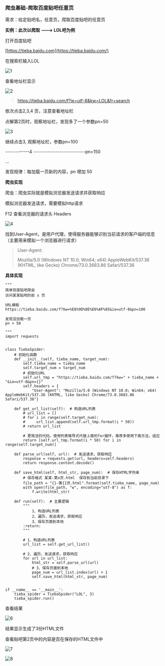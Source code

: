 ### 爬虫基础-爬取百度贴吧任意页

需求：给定贴吧名，任意页，爬取百度贴吧的任意页

**实例：此次以爬取 ---> LOL吧为例**

打开百度贴吧

[https://tieba.baidu.com](https://tieba.baidu.com/)

在搜索栏输入LOL

![1](http://resource.zqtaotao.cn/1.png)

查看地址栏显示

![2](http://resource.zqtaotao.cn/2.png)

> <https://tieba.baidu.com/f?ie=utf-8&kw=LOL&fr=search>

依次点击2,3,4 页，注意查看地址栏

点解第2页时，观察地址栏，发现多了一个参数pn=50

![3](http://resource.zqtaotao.cn/3.png)

继续点击3, 观察地址栏，参数pn=100

------------4 --------------------------pn=150

...

发现规律：每加载一页新的内容，pn 增加 50

**爬虫实现**

爬虫：爬虫实际就是模拟浏览器发送请求并获取响应

模拟浏览器发送请求，需要模拟http请求

F12 查看浏览器的请求头 Headers

![4](http://resource.zqtaotao.cn/4.png)

找到User-Agent，是用户代理，使得服务器能够识别当前请求的客户端的信息（主要用来模拟一个浏览器进行请求）

> User-Agent: 
>
> Mozilla/5.0 (Windows NT 10.0; Win64; x64) AppleWebKit/537.36 (KHTML, like Gecko) Chrome/73.0.3683.86 Safari/537.36

**具体实现**

```
"""
简单百度贴吧爬虫
访问某某贴吧的前 x 页

URL模板
https://tieba.baidu.com/f?kw=%E6%9D%8E%E6%AF%85&ie=utf-8&pn=100

发现没加载一页
pn + 50

"""
import requests


class TiebaSpider:
    # 初始化函数
    def __init__(self, tieba_name, target_num):
        self.tieba_name = tieba_name
        self.target_num = target_num
        # 初始化URL
        self.url_tmp = "https://tieba.baidu.com/f?kw=" + tieba_name + "&ie=utf-8&pn={}"
        self.headers = {
            "User-Agent": "Mozilla/5.0 (Windows NT 10.0; Win64; x64) AppleWebKit/537.36 (KHTML, like Gecko) Chrome/73.0.3683.86 Safari/537.36"}

    def get_url_list(self):  # 构造URL列表
        # url_list = []
        # for i in range(self.target_num):
        #     url_list.append(self.url_tmp.format(i * 50))
        # return url_list

        # 更简洁的代码，使用列表推导式代替上面的for循环，推荐多使用下面方法，适应
        return [self.url_tmp.format(i * 50) for i in range(self.target_num)]

    def parse_url(self, url):  # 发送请求，获取响应
        response = requests.get(url, headers=self.headers)
        return response.content.decode()

    def save_html(self, html_str, page_num):  # 保存HTML字符串
        # 保存格式 某某-第x页.html  保存到当前目录下
        file_path = "{}-第{}页.html".format(self.tieba_name, page_num)
        with open(file_path, "w", encoding="utf-8") as f:
            f.write(html_str)

    def run(self):  # 主要逻辑
        """
            1、构造URL列表
            2、遍历，发送请求，获取响应
            3、保存页面到本地
        :return:
        """

        # 1、构造URL列表
        url_list = self.get_url_list()

        # 2、遍历，发送请求，获取响应
        for url in url_list:
            html_str = self.parse_url(url)
            # 3、保存页面到本地
            page_num = url_list.index(url) + 1
            self.save_html(html_str, page_num)


if __name__ == '__main__':
    tieba_spider = TiebaSpider("LOL", 3)
    tieba_spider.run()

```

查看结果

![6](http://resource.zqtaotao.cn/6.png)

结果显示生成了3份HTML文件

查看贴吧第2页中的内容是否在保存的HTML文件中

![7](http://resource.zqtaotao.cn/7.png)

![8](http://resource.zqtaotao.cn/8.png)



